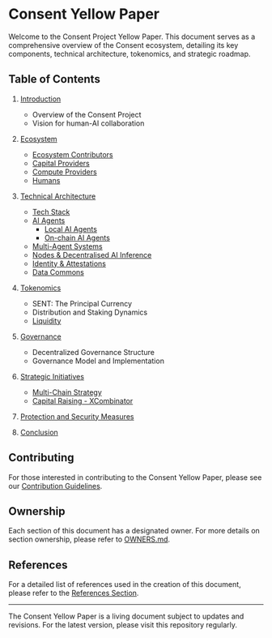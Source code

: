 # Consent Yellow Paper

Welcome to the Consent Project Yellow Paper. This document serves as a comprehensive overview of the Consent ecosystem, detailing its key components, technical architecture, tokenomics, and strategic roadmap.

## Table of Contents

1. [Introduction](introduction.md)
   - Overview of the Consent Project
   - Vision for human-AI collaboration

2. [Ecosystem](ecosystem.md)
   - [Ecosystem Contributors](ecosystem.md#ecosystem-contributors)
   - [Capital Providers](ecosystem.md#capital-providers)
   - [Compute Providers](ecosystem.md#compute-providers)
   - [Humans](ecosystem.md##humans)

3. [Technical Architecture](technical_architecture.md)
   - [Tech Stack](technical_architecture.md#tech-stack)
   - [AI Agents](technical_architecture.md#ai-agents)
      - [Local AI Agents](technical_architecture.md#local-ai-agents)
      - [On-chain AI Agents](technical_architecture.md#onchain-ai-agents)
   - [Multi-Agent Systems](technical_architecture.md#multi-agent-systems)
   - [Nodes & Decentralised AI Inference](technical_architecture.md#nodes--decentralised-ai-inference)
   - [Identity & Attestations](technical_architecture.md#identity--attestations)
   - [Data Commons](technical_architecture.md#data-commons)

4. [Tokenomics](tokenomics.md)
   - SENT: The Principal Currency
   - Distribution and Staking Dynamics
   - [Liquidity](liquidity.md)

5. [Governance](governance.md)
   - Decentralized Governance Structure
   - Governance Model and Implementation

6. [Strategic Initiatives](strategic_initiatives.md)
   - [Multi-Chain Strategy](strategic_initiatives.md#multi-chain-strategy)
   - [Capital Raising - XCombinator](strategic_initiatives.md#capital-raising---xcombinator-xd)

7. [Protection and Security Measures](protection.md)

8. [Conclusion](conclusion.md)

## Contributing

For those interested in contributing to the Consent Yellow Paper, please see our [Contribution Guidelines](CONTRIBUTING.md).

## Ownership

Each section of this document has a designated owner. For more details on section ownership, please refer to [OWNERS.md](OWNERS.md).

## References

For a detailed list of references used in the creation of this document, please refer to the [References Section](./section_references.md).

---

The Consent Yellow Paper is a living document subject to updates and revisions. For the latest version, please visit this repository regularly.
